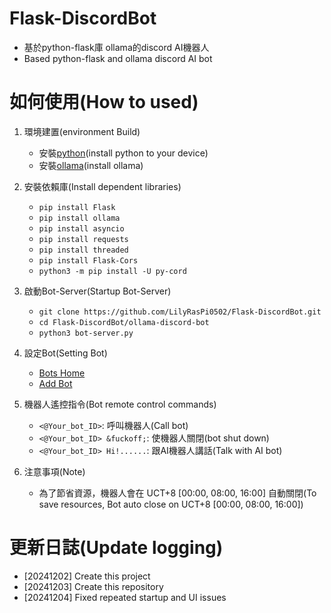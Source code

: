 # Flask-DiscordBot
- 基於python-flask庫 ollama的discord AI機器人
- Based python-flask and ollama discord AI bot

# 如何使用(How to used)
1. 環境建置(environment Build)
   - 安裝[python](https://www.python.org)(install python to your device)
   - 安裝[ollama](https://github.com/ollama/ollama)(install ollama)

2. 安裝依賴庫(Install dependent libraries)
   - `pip install Flask`
   - `pip install ollama`
   - `pip install asyncio`
   - `pip install requests`
   - `pip install threaded`
   - `pip install Flask-Cors`
   - `python3 -m pip install -U py-cord`

3. 啟動Bot-Server(Startup Bot-Server)
   - `git clone https://github.com/LilyRasPi0502/Flask-DiscordBot.git`
   - `cd Flask-DiscordBot/ollama-discord-bot`
   - `python3 bot-server.py`

4. 設定Bot(Setting Bot)
   - [Bots Home](http://127.0.0.1:8964/home)
   - [Add Bot](http://127.0.0.1:8964/addBot)

5. 機器人遙控指令(Bot remote control commands)
   - `<@Your_bot_ID>`: 呼叫機器人(Call bot)
   - `<@Your_bot_ID> &fuckoff;`: 使機器人關閉(bot shut down)
   - `<@Your_bot_ID> Hi!......`: 跟AI機器人講話(Talk with AI bot)

6. 注意事項(Note)
   - 為了節省資源，機器人會在 UCT+8 [00:00, 08:00, 16:00] 自動關閉(To save resources, Bot auto close on UCT+8 [00:00, 08:00, 16:00])

# 更新日誌(Update logging)
- [20241202] Create this project
- [20241203] Create this repository
- [20241204] Fixed repeated startup and UI issues

